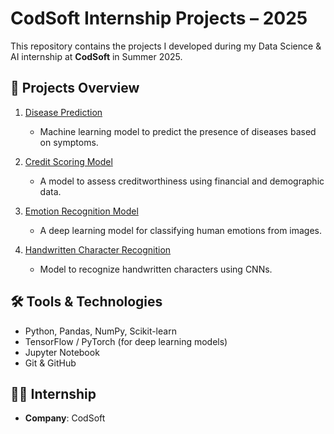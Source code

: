 # CodSoft Internship Projects – 2025

This repository contains the projects I developed during my Data Science & AI internship at **CodSoft** in Summer 2025.

## 🔬 Projects Overview

1. [Disease Prediction](./disease-prediction/)
   - Machine learning model to predict the presence of diseases based on symptoms.

2. [Credit Scoring Model](./credit-scoring-model/)
   - A model to assess creditworthiness using financial and demographic data.

3. [Emotion Recognition Model](./emotion-recognition-model/)
   - A deep learning model for classifying human emotions from images.

4. [Handwritten Character Recognition](./handwritten-character-recognition/)
   - Model to recognize handwritten characters using CNNs.

## 🛠️ Tools & Technologies
- Python, Pandas, NumPy, Scikit-learn
- TensorFlow / PyTorch (for deep learning models)
- Jupyter Notebook
- Git & GitHub

## 🧑‍💼 Internship
- **Company**: CodSoft

